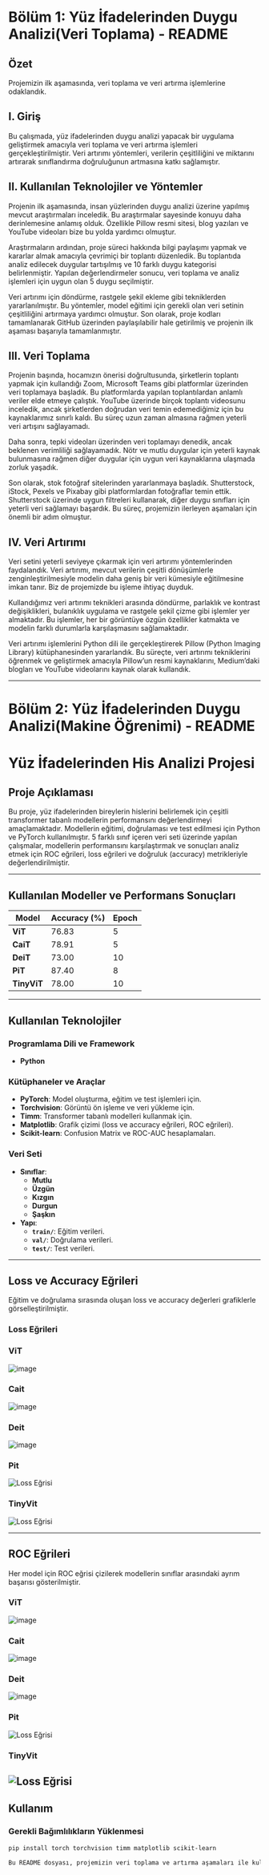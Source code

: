 # Bölüm 1:  Yüz İfadelerinden Duygu Analizi(Veri Toplama) - README

## Özet
Projemizin ilk aşamasında, veri toplama ve veri artırma işlemlerine odaklandık.

## I. Giriş
Bu çalışmada, yüz ifadelerinden duygu analizi yapacak bir uygulama geliştirmek amacıyla veri toplama ve veri artırma işlemleri gerçekleştirilmiştir. Veri artırımı yöntemleri, verilerin çeşitliliğini ve miktarını artırarak sınıflandırma doğruluğunun artmasına katkı sağlamıştır. 

## II. Kullanılan Teknolojiler ve Yöntemler
Projenin ilk aşamasında, insan yüzlerinden duygu analizi üzerine yapılmış mevcut araştırmaları inceledik. Bu araştırmalar sayesinde konuyu daha derinlemesine anlamış olduk. Özellikle Pillow resmi sitesi, blog yazıları ve YouTube videoları bize bu yolda yardımcı olmuştur.

Araştırmaların ardından, proje süreci hakkında bilgi paylaşımı yapmak ve kararlar almak amacıyla çevrimiçi bir toplantı düzenledik. Bu toplantıda analiz edilecek duygular tartışılmış ve 10 farklı duygu kategorisi belirlenmiştir. Yapılan değerlendirmeler sonucu, veri toplama ve analiz işlemleri için uygun olan 5 duygu seçilmiştir.

Veri artırımı için döndürme, rastgele şekil ekleme gibi tekniklerden yararlanılmıştır. Bu yöntemler, model eğitimi için gerekli olan veri setinin çeşitliliğini artırmaya yardımcı olmuştur. Son olarak, proje kodları tamamlanarak GitHub üzerinden paylaşılabilir hale getirilmiş ve projenin ilk aşaması başarıyla tamamlanmıştır.

## III. Veri Toplama
Projenin başında, hocamızın önerisi doğrultusunda, şirketlerin toplantı yapmak için kullandığı Zoom, Microsoft Teams gibi platformlar üzerinden veri toplamaya başladık. Bu platformlarda yapılan toplantılardan anlamlı veriler elde etmeye çalıştık. YouTube üzerinde birçok toplantı videosunu inceledik, ancak şirketlerden doğrudan veri temin edemediğimiz için bu kaynaklarımız sınırlı kaldı. Bu süreç uzun zaman almasına rağmen yeterli veri artışını sağlayamadı.

Daha sonra, tepki videoları üzerinden veri toplamayı denedik, ancak beklenen verimliliği sağlayamadık. Nötr ve mutlu duygular için yeterli kaynak bulunmasına rağmen diğer duygular için uygun veri kaynaklarına ulaşmada zorluk yaşadık.

Son olarak, stok fotoğraf sitelerinden yararlanmaya başladık. Shutterstock, iStock, Pexels ve Pixabay gibi platformlardan fotoğraflar temin ettik. Shutterstock üzerinde uygun filtreleri kullanarak, diğer duygu sınıfları için yeterli veri sağlamayı başardık. Bu süreç, projemizin ilerleyen aşamaları için önemli bir adım olmuştur.

## IV. Veri Artırımı
Veri setini yeterli seviyeye çıkarmak için veri artırımı yöntemlerinden faydalandık. Veri artırımı, mevcut verilerin çeşitli dönüşümlerle zenginleştirilmesiyle modelin daha geniş bir veri kümesiyle eğitilmesine imkan tanır. Biz de projemizde bu işleme ihtiyaç duyduk.

Kullandığımız veri artırımı teknikleri arasında döndürme, parlaklık ve kontrast değişiklikleri, bulanıklık uygulama ve rastgele şekil çizme gibi işlemler yer almaktadır. Bu işlemler, her bir görüntüye özgün özellikler katmakta ve modelin farklı durumlarla karşılaşmasını sağlamaktadır.

Veri artırımı işlemlerini Python dili ile gerçekleştirerek Pillow (Python Imaging Library) kütüphanesinden yararlandık. Bu süreçte, veri artırımı tekniklerini öğrenmek ve geliştirmek amacıyla Pillow’un resmi kaynaklarını, Medium’daki blogları ve YouTube videolarını kaynak olarak kullandık.

---
# Bölüm 2:  Yüz İfadelerinden Duygu Analizi(Makine Öğrenimi) - README
# Yüz İfadelerinden His Analizi Projesi

## Proje Açıklaması
Bu proje, yüz ifadelerinden bireylerin hislerini belirlemek için çeşitli transformer tabanlı modellerin performansını değerlendirmeyi amaçlamaktadır. Modellerin eğitimi, doğrulaması ve test edilmesi için Python ve PyTorch kullanılmıştır. 5 farklı sınıf içeren veri seti üzerinde yapılan çalışmalar, modellerin performansını karşılaştırmak ve sonuçları analiz etmek için ROC eğrileri, loss eğrileri ve doğruluk (accuracy) metrikleriyle değerlendirilmiştir.

---

## Kullanılan Modeller ve Performans Sonuçları

| Model     | Accuracy (%) | Epoch |  
|-----------|--------------|-------|  
| **ViT**   | 76.83        | 5     |  
| **CaiT**  | 78.91        | 5     |  
| **DeiT**  | 73.00        | 10    |  
| **PiT**   | 87.40        | 8     |  
| **TinyViT** | 78.00       | 10    |  

---

## Kullanılan Teknolojiler

### Programlama Dili ve Framework
- **Python**

### Kütüphaneler ve Araçlar
- **PyTorch**: Model oluşturma, eğitim ve test işlemleri için.
- **Torchvision**: Görüntü ön işleme ve veri yükleme için.
- **Timm**: Transformer tabanlı modelleri kullanmak için.
- **Matplotlib**: Grafik çizimi (loss ve accuracy eğrileri, ROC eğrileri).
- **Scikit-learn**: Confusion Matrix ve ROC-AUC hesaplamaları.

### Veri Seti
- **Sınıflar**:  
  - **Mutlu**  
  - **Üzgün**  
  - **Kızgın**  
  - **Durgun**  
  - **Şaşkın**
- **Yapı**:  
  - **`train/`**: Eğitim verileri.  
  - **`val/`**: Doğrulama verileri.  
  - **`test/`**: Test verileri.

---

## Loss ve Accuracy Eğrileri
Eğitim ve doğrulama sırasında oluşan loss ve accuracy değerleri grafiklerle görselleştirilmiştir.

### Loss Eğrileri
### ViT 
![image](https://github.com/user-attachments/assets/c48cff8d-37e2-4acf-bcf2-6a3d55a9ebaa)

### Cait
![image](https://github.com/user-attachments/assets/59c662f8-f487-49c6-acd4-7059584d2fe0)
### Deit
![image](https://github.com/user-attachments/assets/8300a66e-8700-4639-9a95-2c4188521b65)
### Pit
![Loss Eğrisi]()
### TinyVit
![Loss Eğrisi]()

---

## ROC Eğrileri
Her model için ROC eğrisi çizilerek modellerin sınıflar arasındaki ayrım başarısı gösterilmiştir.
### ViT 
![image](https://github.com/user-attachments/assets/6ee7d7e5-19a8-4dac-a36c-1a1884ca5ead)

### Cait
![image](https://github.com/user-attachments/assets/b51a6844-9f56-4d26-8d46-52c0cb786562)
### Deit
![image](https://github.com/user-attachments/assets/8300a66e-8700-4639-9a95-2c4188521b65)
### Pit
![Loss Eğrisi]()
### TinyVit
![Loss Eğrisi]()
---

## Kullanım

### Gerekli Bağımlılıkların Yüklenmesi
```bash
pip install torch torchvision timm matplotlib scikit-learn

Bu README dosyası, projemizin veri toplama ve artırma aşamaları ile kullanılan yöntemler hakkında bilgi vermektedir. 

